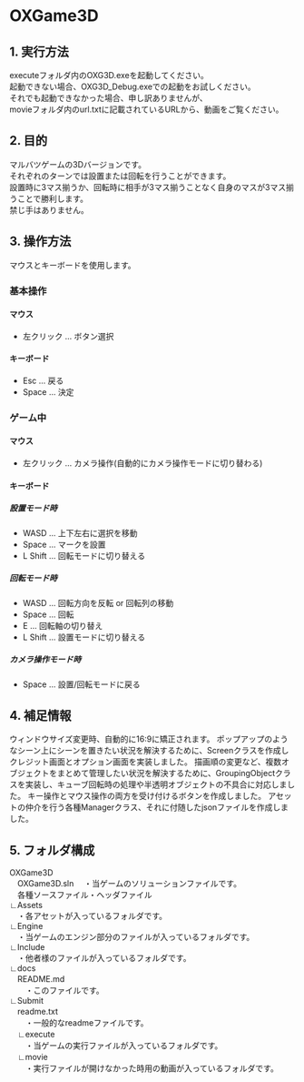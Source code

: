 # OXGame3D

## 1. 実行方法

executeフォルダ内のOXG3D.exeを起動してください。  
起動できない場合、OXG3D_Debug.exeでの起動をお試しください。  
それでも起動できなかった場合、申し訳ありませんが、  
movieフォルダ内のurl.txtに記載されているURLから、動画をご覧ください。  

## 2. 目的

マルバツゲームの3Dバージョンです。  
それぞれのターンでは設置または回転を行うことができます。  
設置時に3マス揃うか、回転時に相手が3マス揃うことなく自身のマスが3マス揃うことで勝利します。  
禁じ手はありません。  

## 3. 操作方法

マウスとキーボードを使用します。  

### 基本操作
#### マウス
- 左クリック ... ボタン選択

#### キーボード
- Esc ... 戻る
- Space ... 決定

### ゲーム中
#### マウス
- 左クリック ... カメラ操作(自動的にカメラ操作モードに切り替わる)

#### キーボード
##### 設置モード時
- WASD ... 上下左右に選択を移動
- Space ... マークを設置
- L Shift ... 回転モードに切り替える

##### 回転モード時
- WASD ... 回転方向を反転 or 回転列の移動
- Space ... 回転
- E ... 回転軸の切り替え
- L Shift ... 設置モードに切り替える

##### カメラ操作モード時
- Space ... 設置/回転モードに戻る

## 4. 補足情報

ウィンドウサイズ変更時、自動的に16:9に矯正されます。
ポップアップのようなシーン上にシーンを置きたい状況を解決するために、Screenクラスを作成しクレジット画面とオプション画面を実装しました。
描画順の変更など、複数オブジェクトをまとめて管理したい状況を解決するために、GroupingObjectクラスを実装し、キューブ回転時の処理や半透明オブジェクトの不具合に対応しました。
キー操作とマウス操作の両方を受け付けるボタンを作成しました。
アセットの仲介を行う各種Managerクラス、それに付随したjsonファイルを作成しました。

## 5. フォルダ構成
OXGame3D  
　OXGame3D.sln
　・当ゲームのソリューションファイルです。  
　各種ソースファイル・ヘッダファイル  
∟Assets  
　・各アセットが入っているフォルダです。  
∟Engine  
　・当ゲームのエンジン部分のファイルが入っているフォルダです。  
∟Include  
　・他者様のファイルが入っているフォルダです。  
∟docs  
　README.md  
　　・このファイルです。  
∟Submit  
　readme.txt  
　　・一般的なreadmeファイルです。  
　∟execute  
　　・当ゲームの実行ファイルが入っているフォルダです。  
　∟movie  
　　・実行ファイルが開けなかった時用の動画が入っているフォルダです。  
